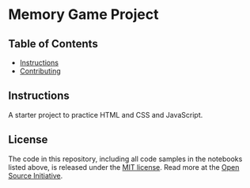 # Memory Game Project

## Table of Contents

* [Instructions](#instructions)
* [Contributing](#contributing)

## Instructions

A starter project to practice HTML and CSS and JavaScript.


## License

The code in this repository, including all code samples in the notebooks listed
above, is released under the [MIT license](LICENSE-CODE). Read more at the
[Open Source Initiative](https://opensource.org/licenses/MIT).